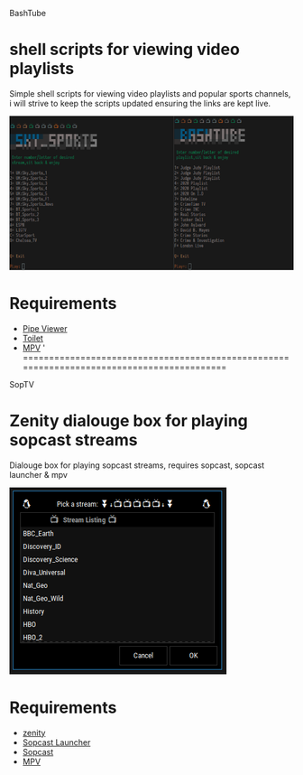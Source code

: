 BashTube

shell scripts for viewing video playlists
==============================  
Simple shell scripts for viewing video playlists and popular sports channels, i will strive to keep the scripts updated ensuring the links are kept live.

![screenshot](/screenshot.png)


Requirements
==============================  
* [Pipe Viewer](http://www.ivarch.com/programs/pv.shtml)
* [Toilet](http://caca.zoy.org/wiki/toilet)
* [MPV](https://mpv.io)
'  
==========================================================================================  
  
  


SopTV

Zenity dialouge box for playing sopcast streams
============================== 
Dialouge box for playing sopcast streams, requires sopcast, sopcast launcher & mpv

![soptv](/soptv.png)

Requirements
==============================  
* [zenity](https://help.gnome.org/users/zenity/stable/index.html.en)
* [Sopcast Launcher](https://github.com/jonian/sopcast-launcher)
* [Sopcast](http://www.sopcast.com/)
* [MPV](https://mpv.io)


